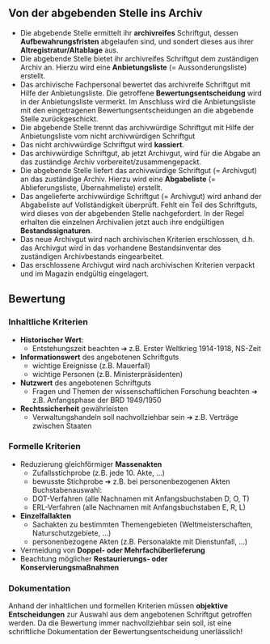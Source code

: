 ## Von der abgebenden Stelle ins Archiv 

-  Die abgebende Stelle ermittelt ihr **archivreifes** Schriftgut, dessen **Aufbewahrungsfristen** abgelaufen sind, und sondert dieses aus ihrer **Altregistratur/Altablage** aus.
-  Die abgebende Stelle bietet ihr archivreifes Schriftgut dem zuständigen Archiv an. Hierzu wird eine **Anbietungsliste** (= Aussonderungsliste) erstellt.
-  Das archivische Fachpersonal bewertet das archivreife Schriftgut mit Hilfe der Anbietungsliste. Die getroffene **Bewertungsentscheidung** wird in der Anbietungsliste vermerkt. Im Anschluss wird die Anbietungsliste mit den eingetragenen Bewertungsentscheidungen an die abgebende Stelle zurückgeschickt.
-  Die abgebende Stelle trennt das archivwürdige Schriftgut mit Hilfe der Anbietungsliste vom nicht archivwürdigen Schriftgut
-  Das nicht archivwürdige Schriftgut wird **kassiert**.
-  Das archivwürdige Schriftgut, ab jetzt Archivgut, wird für die Abgabe an das zuständige Archiv vorbereitet/zusammengepackt.
-  Die abgebende Stelle liefert das archivwürdige Schriftgut (= Archivgut) an das zuständige Archiv. Hierzu wird eine **Abgabeliste** (= Ablieferungsliste, Übernahmeliste) erstellt.
-  Das angelieferte archivwürdige Schriftgut (= Archivgut) wird anhand der Abgabeliste auf Vollständigkeit überprüft. Fehlt ein Teil des Schriftguts, wird dieses von der abgebenden Stelle nachgefordert. In der Regel erhalten die einzelnen Archivalien jetzt auch ihre endgültigen **Bestandssignaturen**.
-  Das neue Archivgut wird nach archivischen Kriterien erschlossen, d.h. das Archivgut wird in das vorhandene Bestandsinventar des zuständigen Archivbestands eingearbeitet.
-  Das erschlossene Archivgut wird nach archivischen Kriterien verpackt und im Magazin endgültig eingelagert.



## Bewertung 

### Inhaltliche Kriterien 

* **Historischer Wert**: 
  * Entstehungszeit beachten &#10132; z.B. Erster Weltkrieg 1914-1918, NS-Zeit
* **Informationswert** des angebotenen Schriftguts
   * wichtige Ereignisse (z.B. Mauerfall)
   * wichtige Personen (z.B. Ministerpräsidenten)
* **Nutzwert** des angebotenen Schriftguts
   * Fragen und Themen der wissenschaftlichen Forschung beachten &#10132; z.B. Anfangsphase der BRD 1949/1950
* **Rechtssicherheit** gewährleisten
  * Verwaltungshandeln soll nachvollziehbar sein &#10132; z.B. Verträge zwischen Staaten



### Formelle Kriterien 

* Reduzierung gleichförmiger **Massenakten**
   * Zufallsstichprobe (z.B. jede 10. Akte, …)
   * bewusste Stichprobe &#10132; z.B. bei personenbezogenen Akten Buchstabenauswahl:
    * DOT-Verfahren (alle Nachnamen mit Anfangsbuchstaben D, O, T)
    * ERL-Verfahren (alle Nachnamen mit Anfangsbuchstaben E, R, L)
* **Einzelfallakten**
   * Sachakten zu bestimmten Themengebieten (Weltmeisterschaften, Naturschutzgebiete, …)
   * personenbezogene Akten (z.B. Personalakte mit Dienstunfall, …)
*  Vermeidung von **Doppel- oder Mehrfachüberlieferung**
 * Beachtung möglicher **Restaurierungs- oder Konservierungsmaßnahmen**



### Dokumentation 
Anhand der inhaltlichen und formellen Kriterien müssen **objektive Entscheidungen** zur Auswahl aus dem angebotenen Schriftgut getroffen werden. Da die Bewertung immer nachvollziehbar sein soll, ist eine schriftliche Dokumentation der Bewertungsentscheidung unerlässlich!